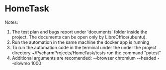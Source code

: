 # HomeTask

Notes:
1. The test plan and bugs report under 'documents' folder inside the project. The documents can be open only by LibreOffice(ubuntu).
2. Run the automation in the same machine the docker app is running
3. To run the automation code in the terminal under the under the project directory ~/PycharmProjects/HomeTask/tests run the command "pytest"
4. Additional arguments are recomended: --browser chromium --headed --slowmo 1000
